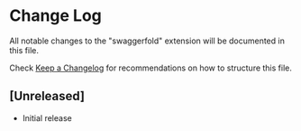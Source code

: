# Change Log

All notable changes to the "swaggerfold" extension will be documented in this file.

Check [Keep a Changelog](http://keepachangelog.com/) for recommendations on how to structure this file.

## [Unreleased]

- Initial release